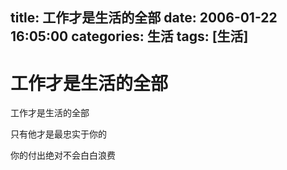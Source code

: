 title: 工作才是生活的全部
date: 2006-01-22 16:05:00
categories:  生活
tags: [生活]
---

# 工作才是生活的全部
工作才是生活的全部

只有他才是最忠实于你的

你的付出绝对不会白白浪费